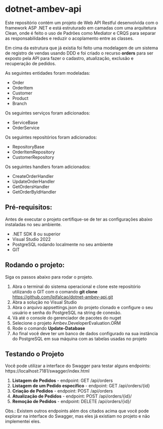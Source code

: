 # dotnet-ambev-api

Este repositório contém um projeto de Web API Restful desenvolvida com o framework ASP .NET e está estruturado em camadas com uma arquitetura Clean, onde é feito o uso de Padrões como Mediator e CRQS para separar as responsabilidades e reduzir o acoplamento entre as classes.

Em cima da estrutura que já existia foi feito uma modelagem de um sistema de registro de vendas usando DDD e foi criado o recurso **orders** para ser exposto pela API para fazer o cadastro, atualização, exclusão e recuperação de pedidos.

As seguintes entidades foram modeladas:

- Order
- OrderItem
- Customer
- Product
- Branch

Os seguintes serviços foram adicionados:

- ServiceBase
- OrderService

Os seguintes repositórios foram adicionados:

- RepositoryBase
- OrderItemRepository
- CustomerRepository

Os seguintes handlers foram adicionados:

  - CreateOrderHandler
  - UpdateOrderHandler
  - GetOrdersHandler
  - GetOrderByIdHandler
  

## Pré-requisitos:

Antes de executar o projeto certifique-se de ter as configurações abaixo instaladas no seu ambiente.

+ .NET SDK 8 ou superior
+ Visual Studio 2022
+ PostgreSQL rodando localmente no seu ambiente
+ GIT

## Rodando o projeto:

Siga os passos abaixo para rodar o projeto.

1. Abra o terminal do sistema operacional e clone este repositório utilizando o GIT com o comando **git clone** https://github.com/lpjfalcao/dotnet-ambev-api.git 
2. Abra a solução no Visual Studio 
3. Abra o arquivo appsettings.json do projeto clonado e configure o seu usuário e senha do PostgreSQL na string de conexão.
4. Vá até o console do gerenciador de pacotes do nuget
5. Selecione o projeto Ambev.DeveloperEvaluation.ORM
6. Rode o comando **Update-Database**
7. Ao final você deve ter um banco de dados configurado na sua instância do PostgreSQL em sua máquina com as tabelas usadas no projeto


## Testando o Projeto

Você pode utilizar a interface do Swagger para testar alguns endpoints: https://localhost:7181/swagger/index.html

1. **Listagem de Pedidos** - endpoint: GET /api/orders
2. **Listagem de um Pedido específico** - endpoint: GET /api/orders/{id}
3. **Criação de Pedidos** - endpoint: POST /api/orders
4. **Atualização de Pedidos** - endpoint: POST /api/orders/{id}/
5. **Remoção de Pedidos** - endpoint: DELETE /api/orders/{id}/

Obs.: 
Existem outros endpoints além dos citados acima que você pode explorar na interface do Swagger, mas eles já existiam no projeto e não implementei eles.

